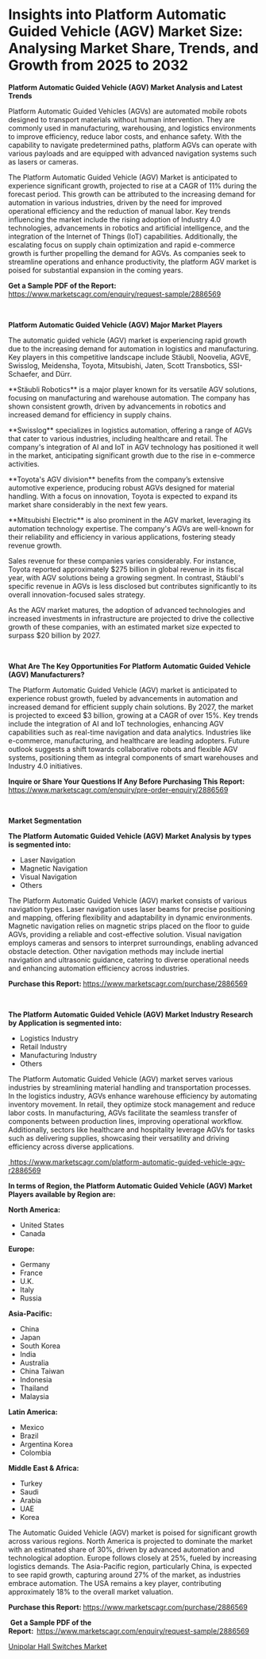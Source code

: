 <p><h1>Insights into Platform Automatic Guided Vehicle (AGV) Market Size: Analysing Market Share, Trends, and Growth from 2025 to 2032</h1></p><p><strong>Platform Automatic Guided Vehicle (AGV) Market Analysis and Latest Trends</strong></p>
<p><p>Platform Automatic Guided Vehicles (AGVs) are automated mobile robots designed to transport materials without human intervention. They are commonly used in manufacturing, warehousing, and logistics environments to improve efficiency, reduce labor costs, and enhance safety. With the capability to navigate predetermined paths, platform AGVs can operate with various payloads and are equipped with advanced navigation systems such as lasers or cameras.</p><p>The Platform Automatic Guided Vehicle (AGV) Market is anticipated to experience significant growth, projected to rise at a CAGR of 11% during the forecast period. This growth can be attributed to the increasing demand for automation in various industries, driven by the need for improved operational efficiency and the reduction of manual labor. Key trends influencing the market include the rising adoption of Industry 4.0 technologies, advancements in robotics and artificial intelligence, and the integration of the Internet of Things (IoT) capabilities. Additionally, the escalating focus on supply chain optimization and rapid e-commerce growth is further propelling the demand for AGVs. As companies seek to streamline operations and enhance productivity, the platform AGV market is poised for substantial expansion in the coming years.</p></p>
<p><strong>Get a Sample PDF of the Report:&nbsp;</strong> <a href="https://www.marketscagr.com/enquiry/request-sample/2886569?utm_campaign=2635&utm_medium=2&utm_source=Github&utm_content=ia&utm_term=13032025&utm_id=platform-automatic-guided-vehicle-agv">https://www.marketscagr.com/enquiry/request-sample/2886569</a></p>
<p>&nbsp;</p>
<p><strong>Platform Automatic Guided Vehicle (AGV) Major Market Players</strong></p>
<p><p>The automatic guided vehicle (AGV) market is experiencing rapid growth due to the increasing demand for automation in logistics and manufacturing. Key players in this competitive landscape include Stäubli, Noovelia, AGVE, Swisslog, Meidensha, Toyota, Mitsubishi, Jaten, Scott Transbotics, SSI-Schaefer, and Dürr.</p><p>**Stäubli Robotics** is a major player known for its versatile AGV solutions, focusing on manufacturing and warehouse automation. The company has shown consistent growth, driven by advancements in robotics and increased demand for efficiency in supply chains. </p><p>**Swisslog** specializes in logistics automation, offering a range of AGVs that cater to various industries, including healthcare and retail. The company's integration of AI and IoT in AGV technology has positioned it well in the market, anticipating significant growth due to the rise in e-commerce activities.</p><p>**Toyota's AGV division** benefits from the company’s extensive automotive experience, producing robust AGVs designed for material handling. With a focus on innovation, Toyota is expected to expand its market share considerably in the next few years.</p><p>**Mitsubishi Electric** is also prominent in the AGV market, leveraging its automation technology expertise. The company's AGVs are well-known for their reliability and efficiency in various applications, fostering steady revenue growth.</p><p>Sales revenue for these companies varies considerably. For instance, Toyota reported approximately $275 billion in global revenue in its fiscal year, with AGV solutions being a growing segment. In contrast, Stäubli's specific revenue in AGVs is less disclosed but contributes significantly to its overall innovation-focused sales strategy.</p><p>As the AGV market matures, the adoption of advanced technologies and increased investments in infrastructure are projected to drive the collective growth of these companies, with an estimated market size expected to surpass $20 billion by 2027.</p></p>
<p>&nbsp;</p>
<p><strong>What Are The Key Opportunities For Platform Automatic Guided Vehicle (AGV) Manufacturers?</strong></p>
<p><p>The Platform Automatic Guided Vehicle (AGV) market is anticipated to experience robust growth, fueled by advancements in automation and increased demand for efficient supply chain solutions. By 2027, the market is projected to exceed $3 billion, growing at a CAGR of over 15%. Key trends include the integration of AI and IoT technologies, enhancing AGV capabilities such as real-time navigation and data analytics. Industries like e-commerce, manufacturing, and healthcare are leading adopters. Future outlook suggests a shift towards collaborative robots and flexible AGV systems, positioning them as integral components of smart warehouses and Industry 4.0 initiatives.</p></p>
<p><strong>Inquire or Share Your Questions If Any Before Purchasing This Report:</strong> <a href="https://www.marketscagr.com/enquiry/pre-order-enquiry/2886569?utm_campaign=2635&utm_medium=2&utm_source=Github&utm_content=ia&utm_term=13032025&utm_id=platform-automatic-guided-vehicle-agv">https://www.marketscagr.com/enquiry/pre-order-enquiry/2886569</a></p>
<p>&nbsp;</p>
<p><strong>Market Segmentation</strong></p>
<p><strong>The Platform Automatic Guided Vehicle (AGV) Market Analysis by types is segmented into:</strong></p>
<p><ul><li>Laser Navigation</li><li>Magnetic Navigation</li><li>Visual Navigation</li><li>Others</li></ul></p>
<p><p>The Platform Automatic Guided Vehicle (AGV) market consists of various navigation types. Laser navigation uses laser beams for precise positioning and mapping, offering flexibility and adaptability in dynamic environments. Magnetic navigation relies on magnetic strips placed on the floor to guide AGVs, providing a reliable and cost-effective solution. Visual navigation employs cameras and sensors to interpret surroundings, enabling advanced obstacle detection. Other navigation methods may include inertial navigation and ultrasonic guidance, catering to diverse operational needs and enhancing automation efficiency across industries.</p></p>
<p><strong>Purchase this Report:&nbsp;</strong><a href="https://www.marketscagr.com/purchase/2886569?utm_campaign=2635&utm_medium=2&utm_source=Github&utm_content=ia&utm_term=13032025&utm_id=platform-automatic-guided-vehicle-agv">https://www.marketscagr.com/purchase/2886569</a></p>
<p>&nbsp;</p>
<p><strong>The Platform Automatic Guided Vehicle (AGV) Market Industry Research by Application is segmented into:</strong></p>
<p><ul><li>Logistics Industry</li><li>Retail Industry</li><li>Manufacturing Industry</li><li>Others</li></ul></p>
<p><p>The Platform Automatic Guided Vehicle (AGV) market serves various industries by streamlining material handling and transportation processes. In the logistics industry, AGVs enhance warehouse efficiency by automating inventory movement. In retail, they optimize stock management and reduce labor costs. In manufacturing, AGVs facilitate the seamless transfer of components between production lines, improving operational workflow. Additionally, sectors like healthcare and hospitality leverage AGVs for tasks such as delivering supplies, showcasing their versatility and driving efficiency across diverse applications.</p></p>
<p><a href="https://www.marketscagr.com/platform-automatic-guided-vehicle-agv-r2886569?utm_campaign=2635&utm_medium=2&utm_source=Github&utm_content=ia&utm_term=13032025&utm_id=platform-automatic-guided-vehicle-agv">&nbsp;https://www.marketscagr.com/platform-automatic-guided-vehicle-agv-r2886569</a></p>
<p><strong>In terms of Region, the Platform Automatic Guided Vehicle (AGV) Market Players available by Region are:</strong></p>
<p>
    <p> <strong> North America: </strong>
        <ul>
            <li>United States</li>
            <li>Canada</li>
        </ul>
        </p> 
    <p> <strong> Europe: </strong>
        <ul>
            <li>Germany</li>
            <li>France</li>
            <li>U.K.</li>
            <li>Italy</li>
            <li>Russia</li>
        </ul>
        </p> 
    <p> <strong> Asia-Pacific: </strong>
        <ul>
            <li>China</li>
            <li>Japan</li>
            <li>South Korea</li>
            <li>India</li>
            <li>Australia</li>
            <li>China Taiwan</li>
            <li>Indonesia</li>
            <li>Thailand</li>
            <li>Malaysia</li>
        </ul>
        </p> 
    <p> <strong> Latin America: </strong>
        <ul>
            <li>Mexico</li>
            <li>Brazil</li>
            <li>Argentina Korea</li>
            <li>Colombia</li>
        </ul>
        </p> 
    <p> <strong> Middle East & Africa: </strong>
        <ul>
            <li>Turkey</li>
            <li>Saudi</li>
            <li>Arabia</li>
            <li>UAE</li>
            <li>Korea</li>
        </ul>
    </p>
    </p>
<p><p>The Automatic Guided Vehicle (AGV) market is poised for significant growth across various regions. North America is projected to dominate the market with an estimated share of 30%, driven by advanced automation and technological adoption. Europe follows closely at 25%, fueled by increasing logistics demands. The Asia-Pacific region, particularly China, is expected to see rapid growth, capturing around 27% of the market, as industries embrace automation. The USA remains a key player, contributing approximately 18% to the overall market valuation.</p></p>
<p><strong>Purchase this Report: </strong><a href="https://www.marketscagr.com/purchase/2886569?utm_campaign=2635&utm_medium=2&utm_source=Github&utm_content=ia&utm_term=13032025&utm_id=platform-automatic-guided-vehicle-agv">https://www.marketscagr.com/purchase/2886569</a></p>
<p>&nbsp;<strong>Get a Sample PDF of the Report:&nbsp;&nbsp;</strong><a href="https://www.marketscagr.com/enquiry/request-sample/2886569?utm_campaign=2635&utm_medium=2&utm_source=Github&utm_content=ia&utm_term=13032025&utm_id=platform-automatic-guided-vehicle-agv">https://www.marketscagr.com/enquiry/request-sample/2886569</a></p>
<p><strong></strong></p>
<p><p><a href="https://github.com/lizamflotow/Market-Research-Report-List-1/blob/main/unipolar-hall-switches-market.md?utm_campaign=2635&utm_medium=2&utm_source=Github&utm_content=ia&utm_term=13032025&utm_id=platform-automatic-guided-vehicle-agv">Unipolar Hall Switches Market</a></p></p>